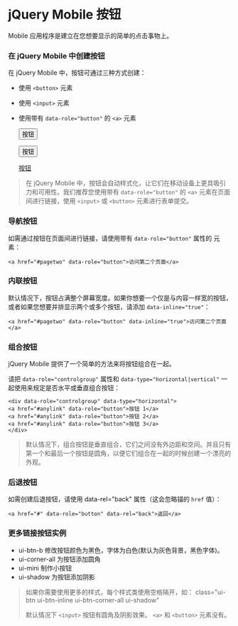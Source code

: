 # jQuery Mobile 按钮

Mobile 应用程序是建立在您想要显示的简单的点击事物上。

### 在 jQuery Mobile 中创建按钮

在 jQuery Mobile 中，按钮可通过三种方式创建：

- 使用 `<button>` 元素
- 使用 `<input>` 元素
- 使用带有 `data-role="button"` 的 `<a>` 元素


	<button>按钮</button>

	<input type="button" value="按钮">
	
	<a href="#" data-role="button">按钮</a>

>在 jQuery Mobile 中，按钮会自动样式化，让它们在移动设备上更具吸引力和可用性。我们推荐您使用带有 `data-role="button"` 的 `<a>` 元素在页面间进行链接，使用 `<input>` 或 `<button>` 元素进行表单提交。

### 导航按钮
 
如需通过按钮在页面间进行链接，请使用带有 `data-role="button"` 属性的 <a> 元素：

	<a href="#pagetwo" data-role="button">访问第二个页面</a>

### 内联按钮

默认情况下，按钮占满整个屏幕宽度。如果你想要一个仅是与内容一样宽的按钮，或者如果您想要并排显示两个或多个按钮，请添加 `data-inline="true"`：

	<a href="#pagetwo" data-role="button" data-inline="true">访问第二个页面</a>

### 组合按钮

jQuery Mobile 提供了一个简单的方法来将按钮组合在一起。

请把 `data-role="controlgroup"` 属性和 `data-type="horizontal|vertical"` 一起使用来规定是否水平或垂直组合按钮：

	<div data-role="controlgroup" data-type="horizontal">
	<a href="#anylink" data-role="button">按钮 1</a>
	<a href="#anylink" data-role="button">按钮 2</a>
	<a href="#anylink" data-role="button">按钮 3</a>
	</div>
	
>默认情况下，组合按钮是垂直组合，它们之间没有外边距和空间。并且只有第一个和最后一个按钮是圆角，以便它们组合在一起的时候创建一个漂亮的外观。

### 后退按钮

如需创建后退按钮，请使用 data-rel="back" 属性（这会忽略锚的 `href` 值）：

	<a href="#" data-role="button" data-rel="back">返回</a>

### 更多链接按钮实例

- ui-btn-b 修改按钮颜色为黑色，字体为白色(默认为灰色背景，黑色字体)。
- ui-corner-all 为按钮添加圆角
- ui-mini 制作小按钮
- ui-shadow 为按钮添加阴影

>如果你需要使用更多的样式，每个样式类使用空格隔开，如： class="ui-btn ui-btn-inline ui-btn-corner-all ui-shadow"
>
>默认情况下 `<input>` 按钮有圆角及阴影效果。 `<a>` 和 `<button>` 元素没有。








